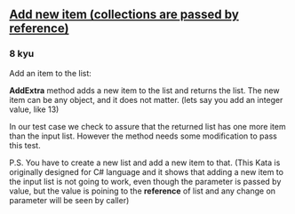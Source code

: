 <h2><a href=https://www.codewars.com/kata/566dc05f855b36a031000048/train/csharp target="_blank">Add new item (collections are passed by reference)</a></h2><h3>8 kyu</h3><p>Add an item to the list:</p><p><strong>AddExtra</strong> method adds a new item to the list and returns the list. The new item can be any object, and it does not matter. (lets say you add an integer value, like 13)</p><p>In our test case we check to assure that the returned list has one more item than the input list. However the method needs some modification to pass this test.</p><p>P.S. You have to create a new list and add a new item to that. (This Kata is originally designed for C# language and it shows that adding a new item to the input list is not going to work, even though the parameter is passed by value, but the value is poining to the <strong>reference</strong> of list and any change on parameter will be seen by caller)</p>